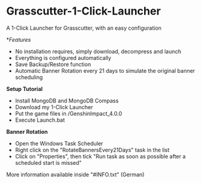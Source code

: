 # Grasscutter-1-Click-Launcher
A 1-Click Launcher for Grasscutter, with an easy configuration

**Features*

- No installation requires, simply download, decompress and launch
- Everything is configured automatically
- Save Backup/Restore function
- Automatic Banner Rotation every 21 days to simulate the original banner scheduling
  
**Setup Tutorial**

- Install MongoDB and MongoDB Compass
- Download my 1-Click Launcher
- Put the game files in /GenshinImpact_4.0.0
- Execute Launch.bat

**Banner Rotation**

- Open the Windows Task Scheduler
- Right click on the "RotateBannersEvery21Days" task in the list
- Click on "Properties", then tick "Run task as soon as possible after a scheduled start is missed"

More information available inside "#INFO.txt" (German)

